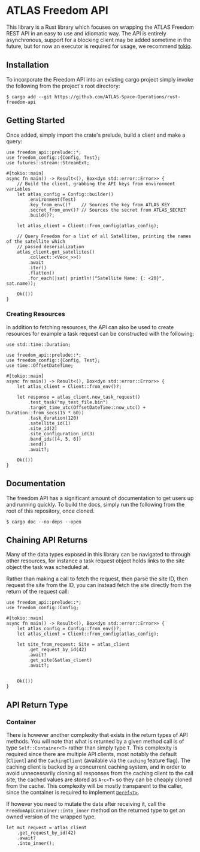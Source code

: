 # ATLAS Freedom API

This library is a Rust library which focuses on wrapping the ATLAS Freedom REST
API in an easy to use and idiomatic way. The API is entirely asynchronous,
support for a blocking client may be added sometime in the future, but for now
an executor is required for usage, we recommend [tokio](https://tokio.rs/).

## Installation 

To incorporate the Freedom API into an existing cargo project simply invoke the
following from the project's root directory:

```console
$ cargo add --git https://github.com/ATLAS-Space-Operations/rust-freedom-api
```

## Getting Started

Once added, simply import the crate's prelude, build a client and make a
query:

```rust, no_run
use freedom_api::prelude::*;
use freedom_config::{Config, Test};
use futures::stream::StreamExt;

#[tokio::main]
async fn main() -> Result<(), Box<dyn std::error::Error>> {
    // Build the client, grabbing the API keys from environment variables
    let atlas_config = Config::builder()
        .environment(Test)
        .key_from_env()?    // Sources the key from ATLAS_KEY
        .secret_from_env()? // Sources the secret from ATLAS_SECRET
        .build()?;

    let atlas_client = Client::from_config(atlas_config);

    // Query Freedom for a list of all Satellites, printing the names of the satellite which
    // passed deserialization
    atlas_client.get_satellites()
        .collect::<Vec<_>>()
        .await
        .iter()
        .flatten()
        .for_each(|sat| println!("Satellite Name: {: <20}", sat.name));

    Ok(())
}
```

### Creating Resources

In addition to fetching resources, the API can also be used to create resources
for example a task request can be constructed with the following:

```rust, no_run
use std::time::Duration;

use freedom_api::prelude::*;
use freedom_config::{Config, Test};
use time::OffsetDateTime;

#[tokio::main]
async fn main() -> Result<(), Box<dyn std::error::Error>> {
    let atlas_client = Client::from_env()?;

    let response = atlas_client.new_task_request()
        .test_task("my_test_file.bin")
        .target_time_utc(OffsetDateTime::now_utc() + Duration::from_secs(15 * 60))
        .task_duration(120)
        .satellite_id(1)
        .site_id(2)
        .site_configuration_id(3)
        .band_ids([4, 5, 6])
        .send()
        .await?;

    Ok(())
}
```

## Documentation

The freedom API has a significant amount of documentation to get users up and 
running quickly. To build the docs, simply run the following from the root of 
this repository, once cloned. 

```console
$ cargo doc --no-deps --open
```

## Chaining API Returns

Many of the data types exposed in this library can be navigated to through other
resources, for instance a task request object holds links to the site object the
task was scheduled at.

Rather than making a call to fetch the request, then parse the site ID, then
request the site from the ID, you can instead fetch the site directly from the
return of the request call:

```rust, no_run
use freedom_api::prelude::*;
use freedom_config::Config;

#[tokio::main]
async fn main() -> Result<(), Box<dyn std::error::Error>> {
    let atlas_config = Config::from_env()?;
    let atlas_client = Client::from_config(atlas_config);

    let site_from_request: Site = atlas_client
        .get_request_by_id(42)
        .await?
        .get_site(&atlas_client)
        .await?;


    Ok(())
}
```

## API Return Type

### Container

There is however another complexity that exists in the return types of API
methods. You will note that what is returned by a given method call is of type
`Self::Container<T>` rather than simply type `T`. This complexity is required
since there are multiple API clients, most notably the default [`Client`] and
the `CachingClient` (available via the `caching` feature flag). The caching
client is backed by a concurrent caching system, and in order to avoid
unnecessarily cloning all responses from the caching client to the call site,
the cached values are stored as `Arc<T>` so they can be cheaply cloned from the
cache. This complexity will be mostly transparent to the caller, since the
container is required to implement [`Deref<T>`](std::ops::Deref).

If however you need to mutate the data after receiving it, call the
`FreedomApiContainer::into_inner` method on the returned type to get an owned
version of the wrapped type.

```rust, ignore
let mut request = atlas_client
    .get_request_by_id(42)
    .await?
    .into_inner();
```
